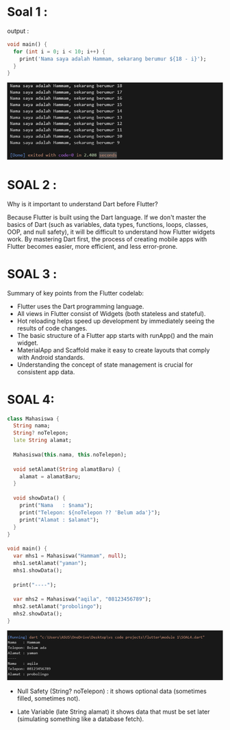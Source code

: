 # Soal 1 : 
output :

``` dart
void main() {
  for (int i = 0; i < 10; i++) {
    print('Nama saya adalah Hammam, sekarang berumur ${18 - i}');
  }
}
```
![](./img/image2.png)


# SOAL 2 : 
Why is it important to understand Dart before Flutter?

Because Flutter is built using the Dart language. If we don't master the basics of Dart (such as variables, data types, functions, loops, classes, OOP, and null safety), it will be difficult to understand how Flutter widgets work. By mastering Dart first, the process of creating mobile apps with Flutter becomes easier, more efficient, and less error-prone.

# SOAL 3 : 
Summary of key points from the Flutter codelab:

- Flutter uses the Dart programming language.
- All views in Flutter consist of Widgets (both stateless and stateful).
- Hot reloading helps speed up development by immediately seeing the results of code changes.
- The basic structure of a Flutter app starts with runApp() and the main widget.
- MaterialApp and Scaffold make it easy to create layouts that comply with Android standards.
- Understanding the concept of state management is crucial for consistent app data.

# SOAL 4:
``` dart 
class Mahasiswa {
  String nama;
  String? noTelepon;
  late String alamat;

  Mahasiswa(this.nama, this.noTelepon);

  void setAlamat(String alamatBaru) {
    alamat = alamatBaru;
  }

  void showData() {
    print("Nama   : $nama");
    print("Telepon: ${noTelepon ?? 'Belum ada'}");
    print("Alamat : $alamat");
  }
}

void main() {
  var mhs1 = Mahasiswa("Hammam", null);
  mhs1.setAlamat("yaman");
  mhs1.showData();

  print("----");

  var mhs2 = Mahasiswa("aqila", "08123456789");
  mhs2.setAlamat("probolingo");
  mhs2.showData();
}
```
![](./img/image1.png)
- Null Safety (String? noTelepon) :
it shows optional data (sometimes filled, sometimes not).

- Late Variable (late String alamat) 
it shows data that must be set later (simulating something like a database fetch).